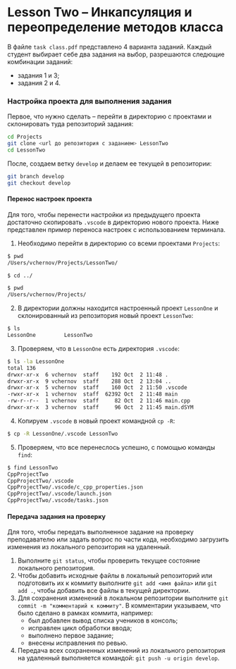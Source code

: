 # Lesson Two – Инкапсуляция и переопределение методов класса

В файле `task class.pdf` представлено 4 варианта заданий. Каждый студент выбирает себе два задания на выбор, разрешаются следющие комбинации заданий:

* задания 1 и 3;
* задания 2 и 4. 

### Настройка проекта для выполнения задания

Первое, что нужно сделать – перейти в директорию с проектами и склонировать туда репозиторий задания:

```bash
cd Projects
git clone <url до репозитория с заданием> LessonTwo
cd LessonTwo
```

После, создаем ветку `develop` и делаем ее текущей в репозитории:

```bash
git branch develop
git checkout develop
```

#### Перенос настроек проекта

Для того, чтобы перенести настройки из предыдущего проекта достаточно скопировать `.vscode` в директорию нового проекта. Ниже представлен пример переноса настроек с использованием терминала.

1. Необходимо перейти в директорию со всеми проектами `Projects`:
```bash
$ pwd
/Users/vchernov/Projects/LessonTwo/

$ cd ../

$ pwd
/Users/vchernov/Projects/
```

2. В директории должны находится настроенный проект `LessonOne` и склонированный из репозитория новый проект `LessonTwo`:

```bash
$ ls 
LessonOne         LessonTwo
```

3. Проверяем, что в `LessonOne` есть директория `.vscode`:

```bash
$ ls -la LessonOne
total 136
drwxr-xr-x  6 vchernov  staff    192 Oct  2 11:48 .
drwxr-xr-x  9 vchernov  staff    288 Oct  2 13:04 ..
drwxr-xr-x  5 vchernov  staff    160 Oct  2 11:50 .vscode
-rwxr-xr-x  1 vchernov  staff  62392 Oct  2 11:48 main
-rw-r--r--  1 vchernov  staff     82 Oct  2 11:46 main.cpp
drwxr-xr-x  3 vchernov  staff     96 Oct  2 11:45 main.dSYM
```

4. Копируем `.vscode` в новый проект командной `cp -R`:

```bash
$ cp -R LessonOne/.vscode LessonTwo
```

5. Проверяем, что все перенеслось успешно, с помощью команды `find`:

```bash
$ find LessonTwo
CppProjectTwo
CppProjectTwo/.vscode
CppProjectTwo/.vscode/c_cpp_properties.json
CppProjectTwo/.vscode/launch.json
CppProjectTwo/.vscode/tasks.json
```

#### Передача задания на проверку

Для того, чтобы передать выполненное задание на проверку преподавателю или задать вопрос по части кода, необходимо загрузить изменения из локального репозитория на удаленный. 

1. Выполните `git status`, чтобы проверить текущее состояние локального репозитория.
2. Чтобы добавить исходные файлы в локальный репозиторий или подготовить их к коммиту выполните `git add <имя файла>` или `git add .`, чтобы добавить все файлы в текущей директории.
3. Для сохранения изменений в локальном репозитории выполните `git commit -m "комментарий к коммиту"`. В комментарии указываем, что было сделано в рамках коммита, например: 
	* был добавлен вывод списка учеников в консоль; 
	* исправлен цикл обработки ввода; 
	* выполнено первое задание;
	* внесены исправления по ревью.
4. Передача всех сохраненных изменений из локального репозитория на удаленный выполняется командой: `git push -u origin develop`.